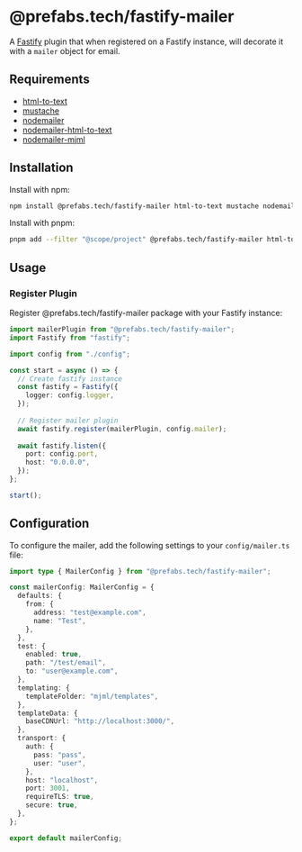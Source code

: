 # @prefabs.tech/fastify-mailer

A [Fastify](https://github.com/fastify/fastify) plugin that when registered on a Fastify instance, will decorate it with a `mailer` object for email.

## Requirements

- [html-to-text](https://github.com/html-to-text/node-html-to-text)
- [mustache](https://github.com/janl/mustache.js)
- [nodemailer](https://github.com/nodemailer/nodemailer)
- [nodemailer-html-to-text](https://github.com/andris9/nodemailer-html-to-text)
- [nodemailer-mjml](https://github.com/Thomascogez/nodemailer-mjml)

## Installation

Install with npm:

```bash
npm install @prefabs.tech/fastify-mailer html-to-text mustache nodemailer nodemailer nodemailer-html-to-text nodemailer-mjml
```

Install with pnpm:

```bash
pnpm add --filter "@scope/project" @prefabs.tech/fastify-mailer html-to-text mustache nodemailer nodemailer nodemailer-html-to-text nodemailer-mjml
```

## Usage

### Register Plugin

Register @prefabs.tech/fastify-mailer package with your Fastify instance:

```typescript
import mailerPlugin from "@prefabs.tech/fastify-mailer";
import Fastify from "fastify";

import config from "./config";

const start = async () => {
  // Create fastify instance
  const fastify = Fastify({
    logger: config.logger,
  });
  
  // Register mailer plugin
  await fastify.register(mailerPlugin, config.mailer);
  
  await fastify.listen({
    port: config.port,
    host: "0.0.0.0",
  });
};

start();
```

## Configuration
To configure the mailer, add the following settings to your `config/mailer.ts` file:

```typescript
import type { MailerConfig } from "@prefabs.tech/fastify-mailer";

const mailerConfig: MailerConfig = {
  defaults: {
    from: {
      address: "test@example.com",
      name: "Test",
    },
  },
  test: {
    enabled: true,
    path: "/test/email",
    to: "user@example.com",
  },
  templating: {
    templateFolder: "mjml/templates",
  },
  templateData: {
    baseCDNUrl: "http://localhost:3000/",
  },
  transport: {
    auth: {
      pass: "pass",
      user: "user",
    },
    host: "localhost",
    port: 3001,
    requireTLS: true,
    secure: true,
  },
};

export default mailerConfig;
```
